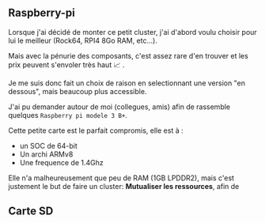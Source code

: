 ## Raspberry-pi

Lorsque j'ai décidé de monter ce petit cluster, j'ai d'abord voulu choisir pour lui le meilleur (Rock64, RPI4 8Go RAM, etc...). 

Mais avec la pénurie des composants, c'est assez rare d'en trouver et les prix peuvent s'envoler très haut :chart_with_upwards_trend: .

Je me suis donc fait un choix de raison en selectionnant une version "en dessous", mais beaucoup plus accessible.

J'ai pu demander autour de moi (collegues, amis) afin de rassemble quelques `Raspberry pi modele 3 B+`.

Cette petite carte est le parfait compromis, elle est à : 
- un SOC de 64-bit
- Un archi ARMv8
- Une frequence de 1.4Ghz

Elle n'a malheureusement que peu de RAM (1GB LPDDR2), mais c'est justement le but de faire un cluster: **Mutualiser les ressources**, afin de 


## Carte SD

